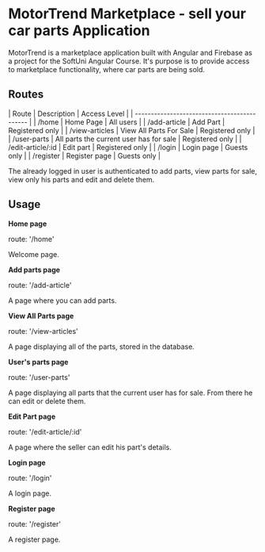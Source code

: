 # MotorTrend Marketplace - sell your car parts Application

MotorTrend is a marketplace application built with Angular and Firebase as a project for the SoftUni Angular Course. It's purpose is to provide access to marketplace functionality, where car parts are being sold.


## Routes
| Route  | Description | Access Level |
| -------------------------------------------- |
| /home  | Home Page  | All users |
| /add-article  | Add Part  | Registered only |
| /view-articles  | View All Parts For Sale  | Registered only |
| /user-parts | All parts the current user has for sale  | Registered only |
| /edit-article/:id  | Edit part  | Registered only |
| /login  | Login page  | Guests only |
| /register  | Register page  | Guests only |

The already logged in user is authenticated to add parts, view parts for sale, view only his parts and edit and delete them.


## Usage

**Home page**

route: '/home'

Welcome page.

**Add parts page**

route: '/add-article'

A page where you can add parts.

**View All Parts page**

route: '/view-articles'

A page displaying all of the parts, stored in the database.

**User's parts page**

route: '/user-parts'

A page displaying all parts that the current user has for sale. From there he can edit or delete them.

**Edit Part page**

route: '/edit-article/:id'

A page where the seller can edit his part's details.

**Login page**

route: '/login'

A login page.

**Register page**

route: '/register'

A register page.